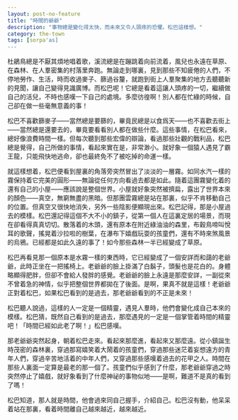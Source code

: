 ```yaml
---
layout: post-no-feature
title: "時間的爺爺"
description: "事物總是變化得太快，而未來又令人頭疼的恐懼。松巴這樣想。"
category: the-town
tags: [sorpa'as]
---
```


杜鵑鳥總是不厭其煩地唱着歌，溪流總是在蹦跳着向前流着，風兒也永遠在草原、在森林、在人羣密集的村落里奔跑。無論走到哪裏，見到那些不知疲倦的人們，不停地勞作、生活，時而收過麥子、篩過谷釐，就跑到街上人羣聚集的地方去聽聽新的見聞，讓自己變得見識廣博。而松巴呢！它總是看着這讓人頭疼的一切，繼續做自己的活兒，不時也感嘆一下自己的處境。多麼彷徨啊！別人都在忙綠的時候，自己卻在做一些毫無意義的事！

松巴不喜歡篩麥子——當然總是要篩的，畢竟民總是以食爲天——也不喜歡去街上——當然總是還要去的，畢竟要看看別人都在做些什麼。這些事情，在松巴看來，總好像浪費時間一樣。但每次聽到那些宏偉的辯論，看過那些壯觀的戰利品，松巴總是覺得，自己所做的事情，看起來實在是，非常渺小。就好象一個猿人遇見了霸王龍，只能飛快地逃命，卻也最終免不了被吃掉的命運一樣。

就這樣想着，松巴便看到屋裏的角落旁突然冒出了淡淡的一層霧。如同水汽一樣的霧保持着它完美的圓形——無論從任何方向看過去都是如此。隨着這團霧變化着的還有自己的小屋——應該說是整個世界。小屋就好象突然被擠扁，露出了世界本來的顏色——真空，無窮無盡的黑暗。但那團雲霧總是站在那裏，似乎不肯移動自己的位置。但真空又很快地消失，另外一些陰影便顯現出來。松巴記得，那是小屋過去的模樣。松巴還記得這個不大不小的鎮子，從第一個人在這裏定居的場景，而現在卻看得真真切切。散落着的木頭，還有原本在附近綠油油的森里，布穀鳥啼叫悅耳的歌聲，搖晃着沙拉啦的樹葉，在瀑布下嬉戲玩耍的孩童們，還有不時來煞風景的烏鴉。已經都是如此久遠的事了！如今那些森林一半已經變成了草原。

松巴再看見那一個原本是水霧一樣的東西時，它已經變成了一個安詳而和藹的老爺爺，此時正坐在一把搖椅上。老爺爺的臉上掛滿了白鬍子，頭髮也是花白的。身體略顯得肥胖，但卻不會給人發胖的感覺。老爺爺的臉上永遠是那麼安詳，一副從來不曾着急的神情，似乎把整個世界都拋在了後面。是啊，果真不就是這樣！老爺爺正對着松巴，如果松巴看到的是過去，那老爺爺看到的不正是未來！

松巴聽人說過，這樣的人一定是一個精靈，遇見人羣時，他們會變化成自己本來的模樣。松巴猜，既然自己看到的是過去，那麼遇見的一定是一個掌管着時間的精靈吧！「時間已經如此老了啊！」松巴感嘆。

那老爺爺突然起身，朝着松巴走來。看起來那麼進，看起來又那麼遠。從小鎮誕生時茂密的森林裏，穿過那寫嬉笑着大鬧着的孩童們，穿過那些迷茫着妄想遠方的青年人們，穿過辛苦地活着的中年人們，又穿過那些感嘆着過去的花甲之人。時間在那些人裏面一定算是最老的那一個了。孩童們似乎感到了什麼，那老爺爺穿過之時突然停止了嬉戲，就好象看到了什麼神祕的事物似地——是啊，難道不是真的看到了嗎！

松巴知道，那人就是時間，他會過來同自己握手，介紹自己。松巴沒有動，他呆呆着站在那裏，看着時間離自己越來越近，越來越近。